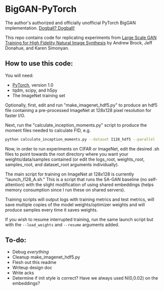 # BigGAN-PyTorch
The author's authorized and officially unofficial PyTorch BigGAN implementation.
[Dogball? Dogball!](header_image.jpg?raw=true "Header")


This repo contains code for replicating experiments from [Large Scale GAN Training for High Fidelity Natural Image Synthesis](https://arxiv.org/abs/1809.11096) by Andrew Brock, Jeff Donahue, and Karen Simonyan.


## How to use this code:
You will need:

- [PyTorch](https://pytorch.org/), version 1.0
- tqdm, scipy, and h5py
- The ImageNet training set


Optionally, first, edit and run "make_imagenet_hdf5.py" to produce an hdf5 file containing a pre-processed ImageNet at 128x128 pixel resolution for faster I/O.

Next, run the "calculate_inception_moments.py" script to produce the moment files needed to calculate FID, e.g.

```sh
python calculate_inception_moments.py --dataset I128_hdf5 --parallel
```

Now, in order to run experiments on CIFAR or ImageNet, edit the desired .sh files to point towards the root directory where you want your weights/data/samples contained (or edit the logs_root, weights_root, samples_root, and dataset_root arguments individually).

The main script for training on ImageNet at 128x128 is currently "launch_I128_A.sh." This is a script that runs the SA-GAN baseline (no self-attention) with the slight modification of using shared embeddings (helps memory consumption since I run these on shared servers). 

Training scripts will output logs with training metrics and test metrics, will save multiple copies of the model weights/optimizer weights and will produce samples every time it saves weights.

If you wish to resume interrupted training, run the same launch script but with the `--load_weights` and `--resume` arguments added.

## To-do:
- Debug *everything*
- Cleanup make_imagenet_hdf5.py
- Flesh out this readme
- Writeup design doc
- Write acks 
- Determine if init style is correct? Have we always used N(0,0.02) on the embeddings?